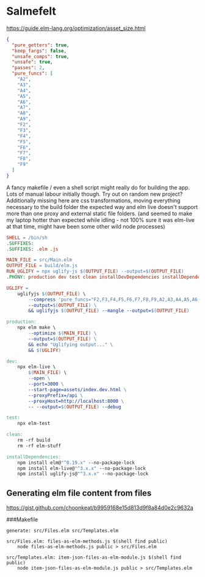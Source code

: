 # Salmefelt

https://guide.elm-lang.org/optimization/asset_size.html

```json
{
  "pure_getters": true,
  "keep_fargs": false,
  "unsafe_comps": true,
  "unsafe": true,
  "passes": 2,
  "pure_funcs": [
    "A2",
    "A3",
    "A4",
    "A5",
    "A6",
    "A7",
    "A8",
    "A9",
    "F2",
    "F3",
    "F4",
    "F5",
    "F6",
    "F7",
    "F8",
    "F9"
  ]
}
```

A fancy makefile / even a shell script might really do for building the app.
Lots of manual labour initially though.
Try out on random new project?
Additionally missing here are css transformations, moving everything necessary to the build folder the expected way and elm live doesn't support more than one proxy and external static file folders.
(and seemed to make my laptop hotter than expected while idling - not 100% sure it was elm-live at that time, might have been some other wild node processes)

```makefile
SHELL = /bin/sh
.SUFFIXES:
.SUFFIXES: .elm .js

MAIN_FILE = src/Main.elm
OUTPUT_FILE = build/elm.js
RUN_UGLIFY = npx uglify-js $(OUTPUT_FILE) --output=$(OUTPUT_FILE)
.PHONY: production dev test clean installDevDependencies installDependencies

UGLIFY =
	uglifyjs $(OUTPUT_FILE) \
		--compress 'pure_funcs="F2,F3,F4,F5,F6,F7,F8,F9,A2,A3,A4,A5,A6,A7,A8,A9",pure_getters=true,keep_fargs=false,unsafe_comps=true,unsafe=true,passes=2' \
		--output=$(OUTPUT_FILE) \
		&& uglifyjs $(OUTPUT_FILE) --mangle --output=$(OUTPUT_FILE)

production:
	npx elm make \
		--optimize $(MAIN_FILE) \
		--output=$(OUTPUT_FILE) \
		&& echo "Uglifying output..." \
		&& $(UGLIFY)

dev:
	npx elm-live \
		$(MAIN_FILE) \
		--open \
		--port=3000 \
		--start-page=assets/index.dev.html \
		--proxyPrefix=/api \
		--proxyHost=http://localhost:8000 \
		-- --output=$(OUTPUT_FILE) --debug

test:
	npx elm-test

clean:
	rm -rf build
	rm -rf elm-stuff

installDependencies:
	npm install elm@"^0.19.x" --no-package-lock
	npm install elm-live@"^3.x.x" --no-package-lock
	npm install uglify-js@"^3.x.x" --no-package-lock
```

## Generating elm file content from files
https://gist.github.com/choonkeat/b9959168e15d813d9f8a84d0e2c9632a

###Makefile
```
generate: src/Files.elm src/Templates.elm

src/Files.elm: files-as-elm-methods.js $(shell find public)
	node files-as-elm-methods.js public > src/Files.elm

src/Templates.elm: item-json-files-as-elm-module.js $(shell find public)
	node item-json-files-as-elm-module.js public > src/Templates.elm
```